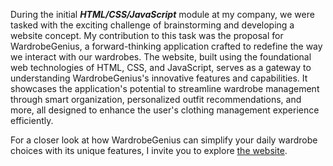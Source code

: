 During the initial ***HTML/CSS/JavaScript*** module at my company, we were tasked with the exciting challenge of brainstorming and developing a website concept. My contribution to this task was the proposal for WardrobeGenius, a forward-thinking application crafted to redefine the way we interact with our wardrobes. The website, built using the foundational web technologies of HTML, CSS, and JavaScript, serves as a gateway to understanding WardrobeGenius's innovative features and capabilities. It showcases the application's potential to streamline wardrobe management through smart organization, personalized outfit recommendations, and more, all designed to enhance the user's clothing management experience efficiently.

For a closer look at how WardrobeGenius can simplify your daily wardrobe choices with its unique features, I invite you to explore [the website](https://themane04.github.io/wardrobegenius/).
